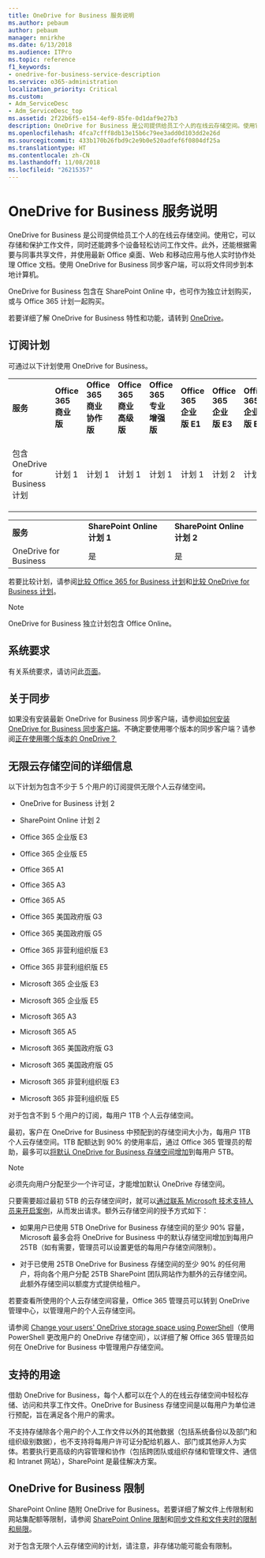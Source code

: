 ```yaml
---
title: OneDrive for Business 服务说明
ms.author: pebaum
author: pebaum
manager: mnirkhe
ms.date: 6/13/2018
ms.audience: ITPro
ms.topic: reference
f1_keywords:
- onedrive-for-business-service-description
ms.service: o365-administration
localization_priority: Critical
ms.custom:
- Adm_ServiceDesc
- Adm_ServiceDesc_top
ms.assetid: 2f22b6f5-e154-4ef9-85fe-0d1daf9e27b3
description: OneDrive for Business 是公司提供给员工个人的在线云存储空间。使用它，可以存储和保护工作文件，同时还能跨多个设备轻松访问工作文件。此外，还能根据需要与同事共享文件，并使用最新 Office 桌面、Web 和移动应用与他人实时协作处理 Office 文档。使用 OneDrive for Business 同步客户端，可以将文件同步到本地计算机。
ms.openlocfilehash: 4fca7cfff8db13e15b6c79ee3add0d103dd2e26d
ms.sourcegitcommit: 433b170b26fbd9c2e9b0e520adfef6f0804df25a
ms.translationtype: HT
ms.contentlocale: zh-CN
ms.lasthandoff: 11/08/2018
ms.locfileid: "26215357"
---
```

# <a name="onedrive-for-business-service-description"></a>OneDrive for Business 服务说明

OneDrive for Business 是公司提供给员工个人的在线云存储空间。使用它，可以存储和保护工作文件，同时还能跨多个设备轻松访问工作文件。此外，还能根据需要与同事共享文件，并使用最新 Office 桌面、Web 和移动应用与他人实时协作处理 Office 文档。使用 OneDrive for Business 同步客户端，可以将文件同步到本地计算机。
  
OneDrive for Business 包含在 SharePoint Online 中，也可作为独立计划购买，或与 Office 365 计划一起购买。 
  
若要详细了解 OneDrive for Business 特性和功能，请转到 [OneDrive](https://go.microsoft.com/fwlink/?linkid=850345)。
  
## <a name="subscription-plans"></a>订阅计划

可通过以下计划使用 OneDrive for Business。
  
||||||||||
|:-----|:-----|:-----|:-----|:-----|:-----|:-----|:-----|:-----|
|**服务** <br/> |**Office 365 商业版** <br/> |**Office 365 商业协作版** <br/> |**Office 365 商业高级版** <br/> |**Office 365 专业增强版** <br/> |**Office 365 企业版 E1** <br/> |**Office 365 企业版 E3** <br/> |**Office 365 企业版 E5** <br/> |**Office 365 企业版 F1** <br/> |
|包含 OneDrive for Business 计划  <br/> |计划 1  <br/> |计划 1  <br/> |计划 1  <br/> |计划 1  <br/> |计划 1  <br/> |计划 2  <br/> |计划 2  <br/> |计划 F（旧称为“计划 K”）  <br/> |
   
||||
|:-----|:-----|:-----|
|**服务** <br/> |**SharePoint Online 计划 1** <br/> |**SharePoint Online 计划 2** <br/> |
|OneDrive for Business  <br/> |是  <br/> |是  <br/> |
   
若要比较计划，请参阅[比较 Office 365 for Business 计划](https://go.microsoft.com/fwlink/?linkid=799177)和[比较 OneDrive for Business 计划](https://products.office.com/zh-CN/onedrive-for-business/compare-onedrive-for-business-plans)。 
  
> [!NOTE]
> OneDrive for Business 独立计划包含 Office Online。 
  
## <a name="system-requirements"></a>系统要求

有关系统要求，请访问此[页面](https://go.microsoft.com/fwlink/?linkid=837584)。
  
## <a name="about-sync"></a>关于同步

如果没有安装最新 OneDrive for Business 同步客户端，请参阅[如何安装 OneDrive for Business 同步客户端](https://support.microsoft.com/zh-CN/help/2903984/how-to-install-onedrive-for-business-for-sharepoint-and-sharepoint-onl)。不确定要使用哪个版本的同步客户端？请参阅[正在使用哪个版本的 OneDrive？](https://go.microsoft.com/fwlink/?linkid=846624)
  
## <a name="unlimited-cloud-storage-details"></a>无限云存储空间的详细信息

以下计划为包含不少于 5 个用户的订阅提供无限个人云存储空间。
  
- OneDrive for Business 计划 2
    
- SharePoint Online 计划 2
    
- Office 365 企业版 E3
    
- Office 365 企业版 E5
    
- Office 365 A1
    
- Office 365 A3
    
- Office 365 A5
    
- Office 365 美国政府版 G3
    
- Office 365 美国政府版 G5
    
- Office 365 非营利组织版 E3
    
- Office 365 非营利组织版 E5
    
- Microsoft 365 企业版 E3
    
- Microsoft 365 企业版 E5
    
- Microsoft 365 A3
    
- Microsoft 365 A5
    
- Microsoft 365 美国政府版 G3
    
- Microsoft 365 美国政府版 G5
    
- Microsoft 365 非营利组织版 E3
    
- Microsoft 365 非营利组织版 E5
    
对于包含不到 5 个用户的订阅，每用户 1TB 个人云存储空间。 
  
最初，客户在 OneDrive for Business 中预配到的存储空间大小为，每用户 1TB 个人云存储空间。1TB 配额达到 90% 的使用率后，通过 Office 365 管理员的帮助，最多可以[将默认 OneDrive for Business 存储空间增加](https://go.microsoft.com/fwlink/?linkid=838024)到每用户 5TB。 
  
> [!NOTE]
> 必须先向用户分配至少一个许可证，才能增加默认 OneDrive 存储空间。 
  
只要需要超过最初 5TB 的云存储空间时，就可以[通过联系 Microsoft 技术支持人员来开启案例](https://go.microsoft.com/fwlink/?linkid=869559)，从而发出请求。额外云存储空间的授予方式如下： 
  
- 如果用户已使用 5TB OneDrive for Business 存储空间的至少 90% 容量，Microsoft 最多会将 OneDrive for Business 中的默认存储空间增加到每用户 25TB（如有需要，管理员可以设置更低的每用户存储空间限制）。 
    
- 对于已使用 25TB OneDrive for Business 存储空间的至少 90% 的任何用户，将向各个用户分配 25TB SharePoint 团队网站作为额外的云存储空间。此额外存储空间以额度方式提供给租户。
    
若要查看所使用的个人云存储空间容量，Office 365 管理员可以转到 OneDrive 管理中心，以管理用户的个人云存储空间。 
  
请参阅 [Change your users' OneDrive storage space using PowerShell](https://go.microsoft.com/fwlink/?linkid=866402)（使用 PowerShell 更改用户的 OneDrive 存储空间），以详细了解 Office 365 管理员如何在 OneDrive for Business 中管理用户存储空间。 
  
## <a name="supported-uses"></a>支持的用途

借助 OneDrive for Business，每个人都可以在个人的在线云存储空间中轻松存储、访问和共享工作文件。OneDrive for Business 存储空间是以每用户为单位进行预配，旨在满足各个用户的需求。
  
不支持存储除各个用户的个人工作文件以外的其他数据（包括系统备份以及部门和组织级别数据），也不支持将每用户许可证分配给机器人、部门或其他非人为实体。若要执行更高级的内容管理和协作（包括跨团队或组织存储和管理文件、通信和 Intranet 网站），SharePoint 是最佳解决方案。
  
## <a name="onedrive-for-business-limitations"></a>OneDrive for Business 限制

SharePoint Online 随附 OneDrive for Business。若要详细了解文件上传限制和网站集配额等限制，请参阅 [SharePoint Online 限制](https://go.microsoft.com/fwlink/?linkid=829156)和[同步文件和文件夹时的限制和局限](https://support.microsoft.com/zh-CN/help/3125202/restrictions-and-limitations-when-you-sync-files-and-folders)。
  
对于包含无限个人云存储空间的计划，请注意，非存储功能可能会有限制。 
  

